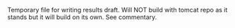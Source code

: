Temporary file for writing results draft. Will NOT build with tomcat repo as it
stands but it will build on its own. See commentary.
